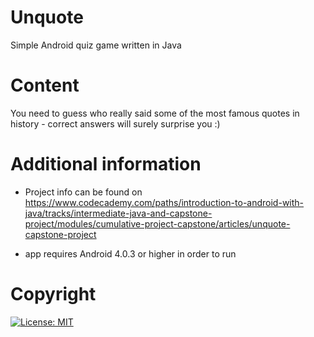 # Unquote
Simple Android quiz game written in Java

# Content
You need to guess who really said some of the most famous quotes in history - correct answers will surely surprise you :)

# Additional information
- Project info can be found on https://www.codecademy.com/paths/introduction-to-android-with-java/tracks/intermediate-java-and-capstone-project/modules/cumulative-project-capstone/articles/unquote-capstone-project

- app requires Android 4.0.3 or higher in order to run

# Copyright
[![License: MIT](https://img.shields.io/badge/License-MIT-yellow.svg)](https://opensource.org/licenses/MIT)
